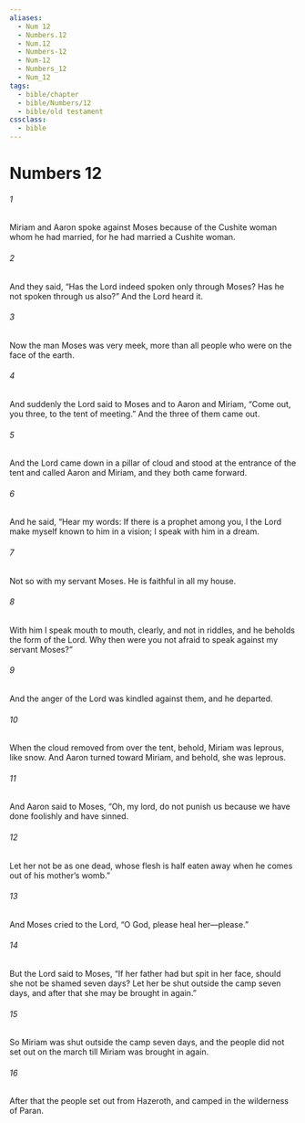 ```yaml
---
aliases:
  - Num 12
  - Numbers.12
  - Num.12
  - Numbers-12
  - Num-12
  - Numbers_12
  - Num_12
tags:
  - bible/chapter
  - bible/Numbers/12
  - bible/old testament
cssclass:
  - bible
---
```


# Numbers 12

###### 1
Miriam and Aaron spoke against Moses because of the Cushite woman whom he had married, for he had married a Cushite woman.
###### 2
And they said, “Has the Lord indeed spoken only through Moses? Has he not spoken through us also?” And the Lord heard it.
###### 3
Now the man Moses was very meek, more than all people who were on the face of the earth.
###### 4
And suddenly the Lord said to Moses and to Aaron and Miriam, “Come out, you three, to the tent of meeting.” And the three of them came out.
###### 5
And the Lord came down in a pillar of cloud and stood at the entrance of the tent and called Aaron and Miriam, and they both came forward.
###### 6
And he said, “Hear my words: If there is a prophet among you, I the Lord make myself known to him in a vision; I speak with him in a dream.
###### 7
Not so with my servant Moses. He is faithful in all my house.
###### 8
With him I speak mouth to mouth, clearly, and not in riddles, and he beholds the form of the Lord. Why then were you not afraid to speak against my servant Moses?”
###### 9
And the anger of the Lord was kindled against them, and he departed.
###### 10
When the cloud removed from over the tent, behold, Miriam was leprous, like snow. And Aaron turned toward Miriam, and behold, she was leprous.
###### 11
And Aaron said to Moses, “Oh, my lord, do not punish us because we have done foolishly and have sinned.
###### 12
Let her not be as one dead, whose flesh is half eaten away when he comes out of his mother’s womb.”
###### 13
And Moses cried to the Lord, “O God, please heal her—please.”
###### 14
But the Lord said to Moses, “If her father had but spit in her face, should she not be shamed seven days? Let her be shut outside the camp seven days, and after that she may be brought in again.”
###### 15
So Miriam was shut outside the camp seven days, and the people did not set out on the march till Miriam was brought in again.
###### 16
After that the people set out from Hazeroth, and camped in the wilderness of Paran.


